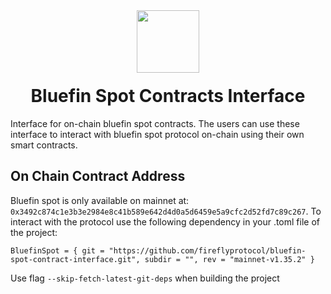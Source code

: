 <div align="center">
  <img height="100x" src="https://bluefin.io/images/bluefin-logo.svg" />

  <h1 style="margin-top:20px;">Bluefin Spot Contracts Interface</h1>

</div>

Interface for on-chain bluefin spot contracts. The users can use these interface to interact with bluefin spot protocol on-chain using their own smart contracts.

## On Chain Contract Address
Bluefin spot is only available on mainnet at: `0x3492c874c1e3b3e2984e8c41b589e642d4d0a5d6459e5a9cfc2d52fd7c89c267`. To interact with the protocol use the following dependency in your .toml file of the project:
```
BluefinSpot = { git = "https://github.com/fireflyprotocol/bluefin-spot-contract-interface.git", subdir = "", rev = "mainnet-v1.35.2" }
```

Use flag `--skip-fetch-latest-git-deps` when building the project

